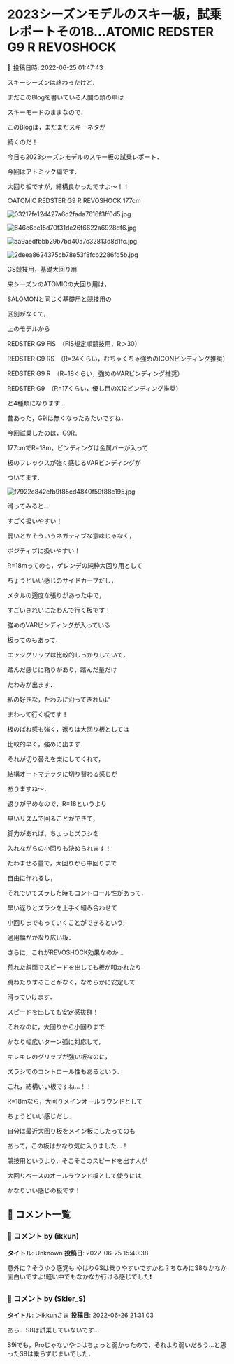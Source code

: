 # 2023シーズンモデルのスキー板，試乗レポートその18…ATOMIC REDSTER G9 R REVOSHOCK

📅 投稿日時: 2022-06-25 01:47:43

スキーシーズンは終わったけど．


まだこのBlogを書いている人間の頭の中は


スキーモードのままなので．


このBlogは，まだまだスキーネタが


続くのだ！





今日も2023シーズンモデルのスキー板の試乗レポート．


今回はアトミック編です．


大回り板ですが，結構良かったですよ～！！[]()








○ATOMIC REDSTER G9 R REVOSHOCK 177cm







![03217fe12d427a6d2fada7616f3ff0d5.jpg](images/03217fe12d427a6d2fada7616f3ff0d5.jpg)









![646c6ec15d70f31de26f6622a6928df6.jpg](images/646c6ec15d70f31de26f6622a6928df6.jpg)









![aa9aedfbbb29b7bd40a7c32813d8d1fc.jpg](images/aa9aedfbbb29b7bd40a7c32813d8d1fc.jpg)









![2deea8624375cb78e53f8fcb2286fd5b.jpg](images/2deea8624375cb78e53f8fcb2286fd5b.jpg)







GS競技用，基礎大回り用





来シーズンのATOMICの大回り用は，


SALOMONと同じく基礎用と競技用の


区別がなくて，


上のモデルから


REDSTER G9 FIS　（FIS規定順競技用，R＞30）


REDSTER G9 RS　（R=24くらい，むちゃくちゃ強めのICONビンディング推奨）


REDSTER G9 R　（R=18くらい，強めのVARビンディング推奨）


REDSTER G9　（R=17くらい，優し目のX12ビンディング推奨）


と4種類になります…





昔あった，G9iは無くなったみたいですね．





今回試乗したのは，G9R．


177cmでR=18m，ビンディングは金属バーが入って


板のフレックスが強く感じるVARビンディングが


ついてます．




![f7922c842cfb9f85cd4840f59f88c195.jpg](images/f7922c842cfb9f85cd4840f59f88c195.jpg)







滑ってみると…





すごく扱いやすい！


弱いとかそういうネガティブな意味じゃなく，


ポジティブに扱いやすい！





R=18mってのも，ゲレンデの純粋大回り用として


ちょうどいい感じのサイドカーブだし，


メタルの適度な張りがあった中で，


すごいきれいにたわんで行く板です！





強めのVARビンディングが入っている


板ってのもあって．


エッジグリップは比較的しっかりしていて，


踏んだ感じに粘りがあり，踏んだ量だけ


たわみが出ます．


私の好きな，たわみに沿ってきれいに


まわって行く板です！





板のばね感も強く，返りは大回り板としては


比較的早く，強めに出ます．


それが切り替えを楽にしてくれて，


結構オートマチックに切り替わる感じが


ありますね～．





返りが早めなので，R=18というより


早いリズムで回ることができて，


脚力があれば，ちょっとズラシを


入れながらの小回りも決められます！





たわませる量で，大回りから中回りまで


自由に作れるし，


それでいてズラした時もコントロール性があって，


早い返りとズラシを上手く組み合わせて


小回りまでもっていくことができるという，


適用幅がかなり広い板．





さらに，これがREVOSHOCK効果なのか…


荒れた斜面でスピードを出しても板が叩かれたり


跳ねたりすることがなく，なめらかに安定して


滑っていけます．


スピードを出しても安定感抜群！





それなのに，大回りから小回りまで


かなり幅広いターン弧に対応して，


キレキレのグリップが強い板なのに，


ズラシでのコントロール性もあるという．





これ，結構いい板ですね…！！


R=18mなら，大回りメインオールラウンドとして


ちょうどいい感じだし．


自分は最近大回り板をメイン板にしたってのも


あって，この板はかなり気に入りました…！





競技用というより，そこそこのスピードを出す人が


大回りベースのオールラウンド板として使うには


かなりいい感じの板です！

## 💬 コメント一覧

### 💬 コメント by (ikkun)
**タイトル**: Unknown
**投稿日**: 2022-06-25 15:40:38

意外に？そうゆう感覚も やはりGSは乗りやすいですかね？ちなみにS8なかなか面白いですよ❗軽い中でもなかなか行ける感じでした❗

### 💬 コメント by (Skier_S)
**タイトル**: ＞ikkunさま
**投稿日**: 2022-06-26 21:31:03

あら．S8は試乗していないです…

S9iでも，Proじゃないやつはちょっと弱かったので，それより弱いだろう…と思ったS8は乗らずじまいでした．

